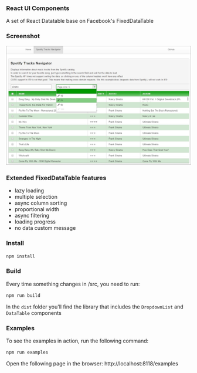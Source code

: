 ### React UI Components

A set of React Datatable base on Facebook's FixedDataTable

### Screenshot

![React UI Components](screenshot.jpg)

### Extended FixedDataTable features

* lazy loading
* multiple selection
* async column sorting
* proportional width
* async filtering
* loading progress
* no data custom message

### Install

```sh
npm install
```

### Build

Every time something changes in /src, you need to run:

```sh
npm run build
```

In the `dist` folder you'll find the library that includes the  `DropdownList` and `DataTable` components

### Examples

To see the examples in action, run the following command:

```sh
npm run examples
```

Open the following page in the browser: http://localhost:8118/examples
